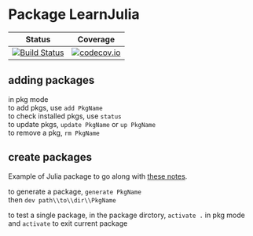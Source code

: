 # Package LearnJulia

| Status | Coverage |
| :----: | :----: |
| [![Build Status](https://travis-ci.org/tlienart/Ex.jl.svg?branch=master)](https://travis-ci.org/tlienart/Ex.jl) | [![codecov.io](http://codecov.io/github/tlienart/Ex.jl/coverage.svg?branch=master)](http://codecov.io/github/tlienart/Ex.jl?branch=master) |

## adding packages
in pkg mode \
to add pkgs, use `add PkgName`\
to check installed pkgs, use `status`\
to update pkgs, `update PkgName` or `up PkgName`\
to remove a pkg, `rm PkgName`

## create packages
Example of Julia package to go along with [these notes](https://tlienart.github.io/pub/julia/dev-pkg.html).

to generate a package, `generate PkgName`\
then `dev path\\to\\dir\\PkgName`

to test a single package, in the package dirctory, `activate .` in pkg mode\
and `activate` to exit current package


